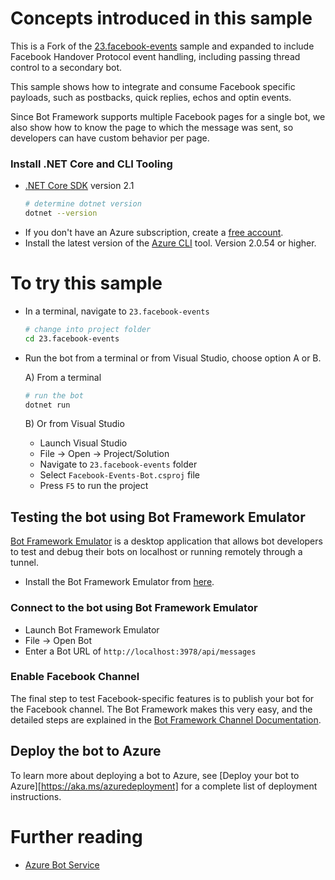 ﻿# Concepts introduced in this sample

This is a Fork of the [23.facebook-events](https://github.com/Microsoft/BotBuilder-Samples/tree/master/samples/csharp_dotnetcore/23.facebook-events) sample and expanded to include Facebook Handover Protocol event handling, including passing thread control to a secondary bot.

This sample shows how to integrate and consume Facebook specific payloads, such as postbacks, quick replies, echos and optin events. 

Since Bot Framework supports multiple Facebook pages for a single bot, we also show how to know the page to which the message was sent, so developers can have custom behavior per page.

### Install .NET Core and CLI Tooling
- [.NET Core SDK](https://dotnet.microsoft.com/download) version 2.1
	```bash
	# determine dotnet version
	dotnet --version
	```
- If you don't have an Azure subscription, create a [free account](https://azure.microsoft.com/free/).
- Install the latest version of the [Azure CLI](https://docs.microsoft.com/cli/azure/install-azure-cli?view=azure-cli-latest) tool. Version 2.0.54 or higher.

# To try this sample
- In a terminal, navigate to `23.facebook-events`
    ```bash
    # change into project folder
	cd 23.facebook-events
    ```
- Run the bot from a terminal or from Visual Studio, choose option A or B.

	A) From a terminal
	```bash
	# run the bot
	dotnet run
	```

	B) Or from Visual Studio
	- Launch Visual Studio
	- File -> Open -> Project/Solution
	- Navigate to `23.facebook-events` folder
	- Select `Facebook-Events-Bot.csproj` file
	- Press `F5` to run the project

## Testing the bot using Bot Framework Emulator
[Bot Framework Emulator](https://github.com/microsoft/botframework-emulator) is a desktop application that allows bot developers to test and debug their bots on localhost or running remotely through a tunnel.

- Install the Bot Framework Emulator from [here](https://aka.ms/botframeworkemulator).

### Connect to the bot using Bot Framework Emulator
- Launch Bot Framework Emulator
- File -> Open Bot
- Enter a Bot URL of `http://localhost:3978/api/messages`

### Enable Facebook Channel

The final step to test Facebook-specific features is to publish your bot for the Facebook channel. The Bot Framework makes this very easy,
and the detailed steps are explained in the [Bot Framework Channel Documentation](https://docs.microsoft.com/en-us/azure/bot-service/bot-service-channel-connect-facebook?view=azure-bot-service-3.0).

## Deploy the bot to Azure
To learn more about deploying a bot to Azure, see [Deploy your bot to Azure][https://aka.ms/azuredeployment] for a complete list of deployment instructions.

# Further reading
- [Azure Bot Service](https://docs.microsoft.com/en-us/azure/bot-service/bot-service-overview-introduction?view=azure-bot-service-4.0)